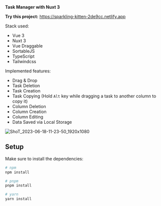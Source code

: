 **Task Manager with Nuxt 3**

**Try this project:** https://sparkling-kitten-2de9cc.netlify.app

Stack used:
 - Vue 3
 - Nuxt 3
 - Vue Draggable
 - SortableJS
 - TypeScript
 - Tailwindcss

Implemented features:
  - Drag & Drop
  - Task Deletion
  - Task Creation
  - Task Copying (Hold `Alt` key while dragging a task to another column to copy it)
  - Column Deletion
  - Column Creation
  - Column Editing
  - Data Saved via Local Storage

![ShoT_2023-06-18-11-23-50_1920x1080](https://github.com/darksparkz1233/Nuxt3TaskManager/assets/66474636/292bcf2e-99a0-4f8d-ac8b-df7c07f86570)


## Setup

Make sure to install the dependencies:

```bash
# npm
npm install

# pnpm
pnpm install

# yarn
yarn install
```
